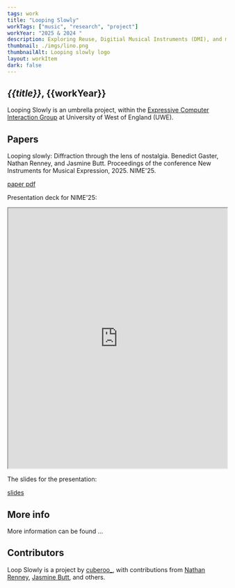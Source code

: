 ```yaml
---
tags: work
title: "Looping Slowly"
workTags: ["music", "research", "project"]
workYear: "2025 & 2024 "
description: Exploring Reuse, Digitial Musical Instruments (DMI), and musical workflows through the lens of tape.
thumbnail: ./imgs/lino.png
thumbnailAlt: Looping slowly logo
layout: workItem
dark: false
---
```


## *{{title}}*, {{workYear}}

Looping Slowly is an umbrella project, within the [Expressive Computer Interaction Group](https://www.uwe.ac.uk/research/centres-and-groups/csrc/research-themes/expressive-computer-interactions) 
at University of West of England (UWE). 

## Papers

Looping slowly: Diffraction through the lens of nostalgia. Benedict Gaster, Nathan Renney, and Jasmine Butt.
Proceedings of the conference New Instruments for Musical Expression, 2025. NIME'25.

[paper pdf](https://nime.org/proceedings/2025/nime2025_2.pdf)


Presentation deck for NIME'25: 

<iframe width="100%" height="600" marginheight="0" marginwidth="0" src="https://cuberoo.uk/presentations/nime2025/#/">
  Fallback text here for unsupporting browsers, of which there are scant few.
</iframe>

The slides for the presentation:

[slides](https://cuberoo.uk/presentations/nime2025/#/)

## More info

More information can be found ...

## Contributors

Loop Slowly is a project by [cuberoo_](/), with contributions from [Nathan Renney](https://people.uwe.ac.uk/Person/NathanRenney),
[Jasmine Butt](https://camera-noise.co.uk/), and others.
